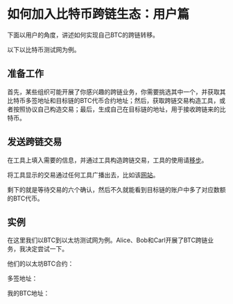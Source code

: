 # 如何加入比特币跨链生态：用户篇

下面以用户的角度，讲述如何实现自己BTC的跨链转移。

以下以比特币测试网为例。

## 准备工作

首先，某些组织可能开展了你感兴趣的跨链业务，你需要挑选其中一个，并获取其比特币多签地址和目标链的BTC代币合约地址；然后，获取跨链交易构造工具，或者按照协议自己构造交易；最后，生成自己在目标链的地址，用于接收跨链来的比特币。

## 发送跨链交易

在工具上填入需要的信息，并通过工具构造跨链交易，工具的使用请[移步]()。

将工具显示的交易通过任何工具广播出去，比如该[网站]()。

剩下的就是等待交易的六个确认，然后不久就能看到目标链的账户中多了对应数额的BTC代币。

## 实例

在这里我们以BTC到以太坊测试网为例。Alice、Bob和Carl开展了BTC跨链业务，我决定尝试一下。

他们的以太坊BTC合约：

多签地址：

我的BTC地址：